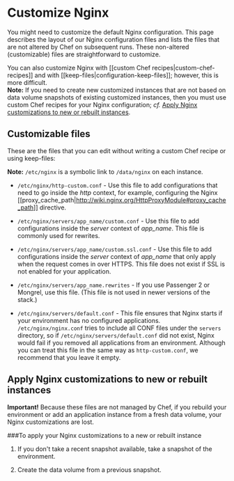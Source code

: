 # Customize Nginx

You might need to customize the default Nginx configuration. This page describes the layout of our Nginx configuration files and lists the files that are not altered by Chef on subsequent runs. These non-altered (customizable) files are straightforward to customize.

You can also customize Nginx with [[custom Chef recipes|custom-chef-recipes]] and with [[keep-files|configuration-keep-files]]; however, this is more difficult.  
**Note:** If you need to create new customized instances that are not based on data volume snapshots of existing customized instances, then you must use custom Chef recipes for your Nginx configuration; *cf.* [Apply Nginx customizations to new or rebuilt instances][2]. 

## Customizable files

These are the files that you can edit without writing a custom Chef recipe or using keep-files:  

**Note:** `/etc/nginx` is a symbolic link to `/data/nginx` on each instance.

* `/etc/nginx/http-custom.conf` - Use this file to add configurations that need to go inside the _http_ context, for example, configuring the Nginx [[proxy_cache_path|http://wiki.nginx.org/HttpProxyModule#proxy_cache_path]] directive.

* `/etc/nginx/servers/app_name/custom.conf` - Use this file to add configurations inside the _server_ context of *app_name*. This file is commonly used for rewrites.

* `/etc/nginx/servers/app_name/custom.ssl.conf` - Use this file to add configurations inside the _server_ context of *app_name* that only apply when the request comes in over HTTPS. This file does not exist if SSL is not enabled for your application.

* `/etc/nginx/servers/app_name.rewrites` - If you use Passenger 2 or Mongrel, use this file. (This file is not  used in newer versions of the stack.) 

<!-- Do you need to say what/how you would use this file if you are on Passenger 2 or Mongrel? Presumably you use it for rewrites... but if that's the case why not just use /etc/nginx/servers/app_name/custom.ssl.conf ? -->

* `/etc/nginx/servers/default.conf` - This file ensures that Nginx starts <!-- even? --> if your environment has no configured applications. `/etc/nginx/nginx.conf` tries to include all CONF files under the `servers` directory, so if `/etc/nginx/servers/default.conf` did not exist, Nginx would fail if you removed all applications from an environment. Although you can treat this file in the same way as  `http-custom.conf`, we recommend that you leave it empty.

<!-- When you write : "if your environment has no configured applications." Do we need the word "configured"? When does my environment have non-configured applications in it? Is the distinction required? -->  


<!--**Question:** What do I need to do after editing these files to have a Nginx configuration changes take effect? -->

<h2 id="topic1"> Apply Nginx customizations to new or rebuilt instances</h2>

**Important!** Because these files are not managed by Chef, if you rebuild your environment or add an application instance from a fresh data volume, your Nginx customizations are lost. 

<!-- Is this about new instances to an existing environment or creating a new environment?  -->

<!-- what are the steps for creating a data volume from a previous snapshot? -->

###To apply your Nginx customizations to a new or rebuilt instance

1. If you don't take a recent snapshot available, take a snapshot of the environment. 
 
<!-- I snapshot a whole environment, right? Not just an instance? -->
2. Create the data volume from a previous snapshot.



[1]: #topic1        "topic1"
[2]: #topic2        "topic2"
[3]: #topic3        "topic3"
[4]: #topic4        "topic4"